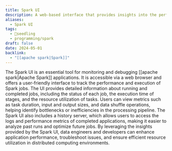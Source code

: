 ```yaml
---
title: Spark UI
description: A web-based interface that provides insights into the performance and execution of Apache Spark applications, allowing users to monitor jobs, stages, and tasks in real-time.
aliases:
  - Spark UI
tags:
  - 🌱seedling
  - programming/spark
draft: false
date: 2024-05-01
backlink:
  - "[[apache spark|Spark]]"
---
```


The Spark UI is an essential tool for monitoring and debugging [[apache spark|Apache Spark]] applications. It is accessible via a web browser and offers a user-friendly interface to track the performance and execution of Spark jobs. The UI provides detailed information about running and completed jobs, including the status of each job, the execution time of stages, and the resource utilization of tasks. Users can view metrics such as task duration, input and output sizes, and data shuffle operations, helping identify bottlenecks or inefficiencies in the processing pipeline. The Spark UI also includes a history server, which allows users to access the logs and performance metrics of completed applications, making it easier to analyze past runs and optimize future jobs. By leveraging the insights provided by the Spark UI, data engineers and developers can enhance application performance, troubleshoot issues, and ensure efficient resource utilization in distributed computing environments.